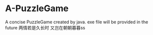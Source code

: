 # A-PuzzleGame
A concise PuzzleGame created by java.
exe file will be provided in the future
两情若是久长时
又岂在朝朝暮暮ss
